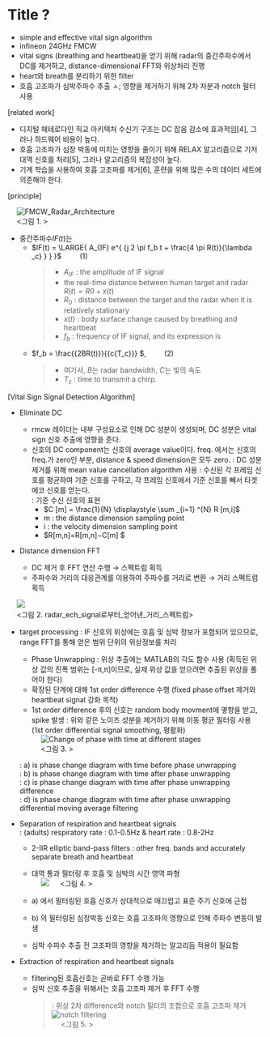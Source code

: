 # Title ?


- simple and effective vital sign algorithm
- infineon 24GHz FMCW
- vital signs (breathing and heartbeat)을 얻기 위해 radar의 중간주파수에서 DC를 제거하고, distance-dimensional FFT와 위상처리 진행
- heart와 breath를 분리하기 위한 filter
- 호흡 고조파가 심박주파수 추출 ㅅ; 영향을 제거하기 위해 2차 차분과 notch 필터 사용

[related work]  
- 디지털 헤테로다인 직교 아키텍처 수신기 구조는 DC 잡음 감소에 효과적임[4], 그러나 하드웨어 비용이 높다.  
- 호흡 고조파가 심장 박동에 미치는 영향을 줄이기 위해 RELAX 알고리즘으로 기저대역 신호를 처리[5], 그러나 알고리즘의 복잡성이 높다.  
- 기계 학습을 사용하여 호흡 고조파를 제거[6], 훈련을 위해 많은 수의 데이터 세트에 의존해야 한다.  

[principle]  

&emsp; ![FMCW_Radar_Architecture](https://ieeexplore.ieee.org/mediastore_new/IEEE/content/media/10275796/10276388/10277450/liu1-p3-liu-small.gif)  
&emsp; <그림 1. >

- 중간주파수$IF(t)$는  
  + $IF(t) = \LARGE{ A_{IF} e^{ {j 2 \pi f_b t + \frac{4 \pi R(t)}{\lambda _c} } } }$ &emsp;&emsp; $(1)$
    > + $A_{IF}$ : the amplitude of IF signal
    > + the real-time distance between human target and radar $R(t) =R0 + x(t)$
    > + $R_0$ : distance between the target and the radar when it is relatively stationary
    > + $x(t)$ : body surface change caused by breathing and heartbeat
    > + $f_b$ : frequency of IF signal, and its expression is
  + $f_b = \frac{{2BR(t)}}{{c{T_c}}} $, &emsp;&emsp; $(2)$
    > + 여기서, $B$는 radar bandwidth, $C$는 빛의 속도
    > + $T_c$ : time to transmit a chirp.  

[Vital Sign Signal Detection Algorithm]
- Eliminate DC
  - rmcw 레이더는 내부 구성요소로 인해 DC 성분이 생성되며, DC 성분은 vital sign 신호 추출에 영향을 준다.
  - 신호의 DC component는 신호의 average value이다. freq. 에서는 신호의 freq.가 zero인 부분, distance & speed dimension은 모두 zero.
  : DC 성분 제거를 위해 mean value cancellation algorithm 사용
  : 수신된 각 프레임 신호를 평균하여 기준 신호를 구하고, 각 프레임 신호에서 기준 신호를 빼서 타겟 에코 신호를 얻는다.  
  : 기준 수신 신호의 표현  
	+ $C [m] = \frac{1}{N} \displaystyle \sum _{i=1} ^{N} R [m,i]$  
	+ m : the distance dimension sampling point  
	+ i : the velocity dimension sampling point  
	+ $R[m,n]=R[m,n]−C[m] $  

- Distance dimension FFT
  - DC 제거 후 FFT 연산 수행 → 스펙트럼 획득
  - 주파수와 거리의 대응관계를 이용하여 주파수를 거리로 변환 → 거리 스펙트럼 획득  

&emsp; ![]( https://ieeexplore.ieee.org/mediastore_new/IEEE/content/media/10275796/10276388/10277450/liu2-p3-liu-small.gif)  
&emsp; <그림 2. radar_ech_signal로부터_얻어낸_거리_스펙트럼>

- target processing
  : IF 신호의 위상에는 호흡 및 심박 정보가 포함되어 있으므로, range FFT를 통해 얻은 범위 단위의 위상정보를 처리
	+ Phase Unwrapping
	  : 위상 추출에는 MATLAB의 각도 함수 사용 
	  (획득된 위상 값의 진폭 범위는 [-π,π]이므로, 실제 위상 값을 얻으려면 추출된 위상을 풀어야 한다)
	+ 확장된 단계에 대해 1st order difference 수행
	  (fixed phase offset 제거와 heartbeat signal 강화 목적)
	+ 1st order difference 후의 신호는 random body movment에 옇향을 받고, spike 발생
	  : 위와 같은 노이즈 성분을 제거하기 위해 이동 평균 필터링 사용
	  (1st order differential signal smoothing, 평활화)  
&emsp; ![Change of phase with time at different stages](https://ieeexplore.ieee.org/mediastore_new/IEEE/content/media/10275796/10276388/10277450/liu3-p3-liu-small.gif)  
&emsp; <그림 3. >

	: a) is phase change diagram with time before phase unwrapping  
	: b) is phase change diagram with time after phase unwrapping  
	: c) is phase change diagram with time after phase unwrapping difference  
	: d) is phase change diagram with time after phase unwrapping differential moving average filtering  

- Separation of respiration and heartbeat signals  
  : (adults) respiratory rate : 0.1-0.5Hz & heart rate : 0.8-2Hz  
	+ 2-IIR elliptic band-pass filters : other freq. bands and accurately separate breath and heartbeat  
	+ 대역 통과 필터링 후 호흡 및 심박의 시간 영역 파형  
&emsp; ![](https://ieeexplore.ieee.org/mediastore_new/IEEE/content/media/10275796/10276388/10277450/liu4-p3-liu-small.gif)
&emsp; <그림 4. >

     + a) 에서 필터링된 호흡 신호가 상대적으로 매끄럽고 표준 주기 신호에 근접  
     + b) 의 필터링된 심장박동 신호는 호흡 고조파의 영향으로 인해 주파수 변동이 발생  
     + 심박 수파수 추출 전 고조파의 영향을 제거하는 알고리듬 적용이 필요함  

- Extraction of respiration and heartbeat signals  
     + filtering된 호흡신호는 곧바로 FFT 수행 가능  
     + 심박 신호 추출을 위해서는 호흡 고조파 제거 후 FFT 수행
       > : 위상 2차 difference와 notch 필터의 조합으로 호흡 고조파 제거  
![notch filtering](https://ieeexplore.ieee.org/mediastore_new/IEEE/content/media/10275796/10276388/10277450/liu5-p3-liu-small.gif)  
&emsp; <그림 5. >

